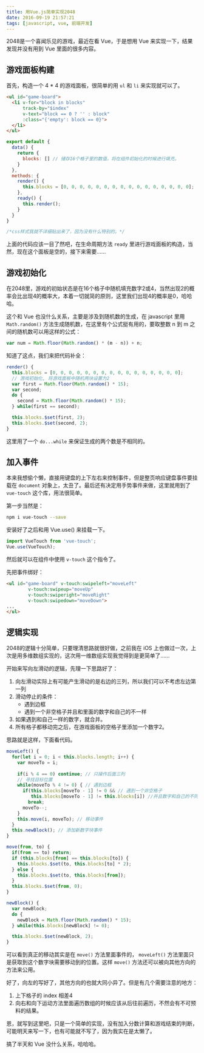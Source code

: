 ```yaml
---
title: 用Vue.js简单实现2048
date: 2016-09-19 21:57:21
tags: [javascript, vue, 前端开发]
---
```


2048是一个喜闻乐见的游戏，最近在看 Vue，于是想用 Vue 来实现一下，结果发现并没有用到 Vue 里面的很多内容。

## 游戏面板构建
首先，构造一个 4 * 4 的游戏面板，很简单的用 `ul` 和 `li` 来实现就可以了。
``` html
<ul id="game-board">
  <li v-for="block in blocks"
      track-by="$index"
      v-text="block == 0 ? '' : block"
      :class="{'empty': block == 0}">
  </li>
</ul>
```
``` javascript
export default {
  data() {
    return {
      blocks: [] // 储存16个格子里的数值，将在组件初始化的时候进行填充。
    }
  },
  methods: {
    render() {
      this.blocks = [0, 0, 0, 0, 0, 0, 0, 0, 0, 0, 0, 0, 0, 0, 0, 0];
    },
    ready() {
      this.render();
    }
  }
}
```
``` css
/*css样式我就不详细贴出来了，因为没有什么特别的。*/
```
上面的代码应该一目了然吧，在生命周期方法 `ready` 里进行游戏面板的构造，当然，现在这个面板是空的，接下来需要……

## 游戏初始化
在2048里，游戏的初始状态是在16个格子中随机填充数字2或4，当然出现2的概率会比出现4的概率大，本着一切就简的原则，这里我们出现4的概率是0，哈哈哈。

这个和 Vue 也没什么关系，主要是涉及到随机数的生成，在 javascript 里用 `Math.random()` 方法生成随机数，在这里有个公式挺有用的，要取整数 n 到 m 之间的随机数可以用这样的公式：

``` javascript
var num = Math.floor(Math.random() * (m - n)) + n;
```
知道了这点，我们来把代码补全：
``` javascript
render() {
  this.blocks = [0, 0, 0, 0, 0, 0, 0, 0, 0, 0, 0, 0, 0, 0, 0, 0];
  // 游戏初始化, 将游戏面板中随机两块设置为2
  var first = Math.floor(Math.random() * 15);
  var second;
  do {
    second = Math.floor(Math.random() * 15);
  } while(first == second);

  this.blocks.$set(first, 2);
  this.blocks.$set(second, 2);
}
```
这里用了一个 `do...while` 来保证生成的两个数是不相同的。

## 加入事件
本来我想偷个懒，直接用键盘的上下左右来控制事件，但是整页响应键盘事件要挂载在 `document` 对象上，太丑了。最后还有决定用手势事件来做，这里就用到了 `vue-touch` 这个库，用法很简单。

第一步当然是：
``` bash
npm i vue-touch --save
```
安装好了之后和用 Vue.use() 来挂载一下。
``` javascript
import VueTouch from 'vue-touch';
Vue.use(VueTouch);
```
然后就可以在组件中使用 `v-touch` 这个指令了。

先把事件绑好：
``` html
<ul id="game-board" v-touch:swipeleft="moveLeft"
        v-touch:swipeup="moveUp"
        v-touch:swiperight="moveRight"
        v-touch:swipedown="moveDown">
...
</ul>
```
## 逻辑实现
2048的逻辑十分简单，只要理清思路就很好做，之前我在 iOS 上也做过一次，上次是用多维数组实现的，这次用一维数组实现我觉得到是更简单了……

开始来写向左滑动的逻辑，先理一下思路好了：

1. 向左滑动实际上有可能产生滑动的是右边的三列，所以我们可以不考虑左边第一列
2. 滑动停止的条件：
    * 遇到边框
    * 遇到一个非空格子并且和里面的数字和自己的不一样
3. 如果遇到和自己一样的数字，就合并。
4. 所有格子都移动完之后，在游戏面板的空格子里添加一个数字2。

思路就是这样，下面看代码。
``` javascript
moveLeft() {
  for(let i = 0; i < this.blocks.length; i++) {
    var moveTo = i;
    
    if(i % 4 == 0) continue; // 只操作后面三列
    // 寻找目标位置
    while(moveTo % 4 != 0) { // 遇到边框
      if(this.blocks[moveTo - 1] != 0 && // 遇到一个非空格子
         this.blocks[moveTo - 1] != this.blocks[i]) //并且数字和自己的不同。
        break;
      moveTo--;
    }
    this.move(i, moveTo); // 移动事件
  }
  this.newBlock(); // 添加新数字块事件
}

move(from, to) { 
  if(from == to) return;
  if (this.blocks[from] == this.blocks[to]) {
    this.blocks.$set(to, this.blocks[to] * 2);
  } else {
    this.blocks.$set(to, this.blocks[from]);
  }
  this.blocks.$set(from, 0);
}

newBlock() {
  var newBlock;
  do {
    newBlock = Math.floor(Math.random() * 15);
  } while(this.blocks[newBlock] != 0);

  this.blocks.$set(newBlock, 2);
}
```
可以看到真正的移动其实是在 `move()` 方法里面事件的， `moveLeft()` 方法里面只是获取到这个数字块需要移动到的位置。这样 `move()` 方法还可以被向其他方向的方法来公用。

好了，向左的写好了，其他方向的也就大同小异了。但是有几个需要注意的地方：

1. 上下格子的 index 相差4
2. 向右和向下运动方法里面遍历数组的时候应该从后往前遍历，不然会有不可预料的结果。

恩，就写到这里吧，只是一个简单的实现，没有加入分数计算和游戏结束的判断，可能明天来写一下，也有可能就不写了，因为我实在是太懒了。

搞了半天和 Vue 没什么关系，哈哈哈。